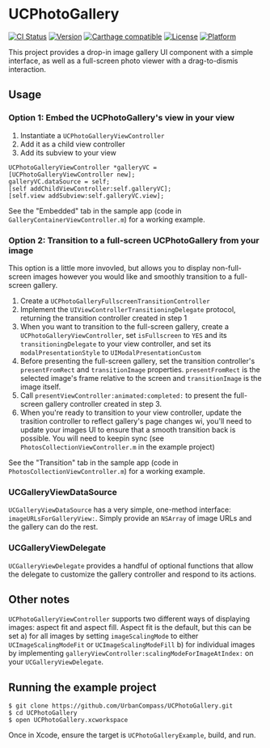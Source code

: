 # UCPhotoGallery

[![CI Status](http://img.shields.io/travis/UrbanCompass/UCPhotoGallery.svg?style=flat)](https://travis-ci.org/UrbanCompass/UCPhotoGallery)
[![Version](https://img.shields.io/cocoapods/v/UCPhotoGallery.svg?style=flat)](http://cocoadocs.org/docsets/UCPhotoGallery)
[![Carthage compatible](https://img.shields.io/badge/Carthage-compatible-4BC51D.svg?style=flat)](https://github.com/Carthage/Carthage)
[![License](https://img.shields.io/cocoapods/l/UCPhotoGallery.svg?style=flat)](http://cocoadocs.org/docsets/UCPhotoGallery)
[![Platform](https://img.shields.io/cocoapods/p/UCPhotoGallery.svg?style=flat)](http://cocoadocs.org/docsets/UCPhotoGallery)

This project provides a drop-in image gallery UI component with a simple interface, as well as a full-screen photo viewer with a drag-to-dismis interaction.

## Usage

### Option 1: Embed the UCPhotoGallery's view in your view 
1. Instantiate a `UCPhotoGalleryViewController`
2. Add it as a child view controller
3. Add its subview to your view

```objc
UCPhotoGalleryViewController *galleryVC = [UCPhotoGalleryViewController new];
galleryVC.dataSource = self;
[self addChildViewController:self.galleryVC];
[self.view addSubview:self.galleryVC.view];
```
See the "Embedded" tab in the sample app (code in `GalleryContainerViewController.m`) for a working example.

### Option 2: Transition to a full-screen UCPhotoGallery from your image
This option is a little more invovled, but allows you to display non-full-screen images however you would like and smoothly transition to a full-screen gallery.

1. Create a `UCPhotoGalleryFullscreenTransitionController`
2. Implement the `UIViewControllerTransitioningDelegate` protocol, returning the transition controller created in step 1
3. When you want to transition to the full-screen gallery, create a `UCPhotoGalleryViewController`, set `isFullscreen` to `YES` and its `transitioningDelegate` to your view controller, and set its `modalPresentationStyle` to `UIModalPresentationCustom`
4. Before presenting the full-screen gallery, set the transition controller's `presentFromRect` and `transitionImage` properties. `presentFromRect` is the selected image's frame relative to the screen and `transitionImage` is the image itself.
5. Call `presentViewController:animated:completed:` to present the full-screen gallery controller created in step 3.
4. When you're ready to transition to your view controller, update the trasition controller to reflect gallery's page changes wi, you'll need to update your images UI to ensure that a smooth transition back is possible. You will need to keepin sync (see `PhotosCollectionViewController.m` in the example project)

See the "Transition" tab in the sample app (code in `PhotosCollectionViewController.m`) for a working example.

### UCGalleryViewDataSource
`UCGalleryViewDataSource` has a very simple, one-method interface: `imageURLsForGalleryView:`. Simply provide an `NSArray` of image URLs and the gallery can do the rest.

### UCGalleryViewDelegate
`UCGalleryViewDelegate` provides a handful of optional functions that allow the delegate to customize the gallery controller and respond to its actions. 

## Other notes
`UCPhotoGalleryViewController` supports two different ways of displaying images: aspect fit and aspect fill. Aspect fit is the default, but this can be set a) for all images by setting `imageScalingMode` to either `UCImageScalingModeFit` or `UCImageScalingModeFill` b) for individual images by implementing `galleryViewController:scalingModeForImageAtIndex:` on your `UCGalleryViewDelegate`.

## Running the example project

```shell
$ git clone https://github.com/UrbanCompass/UCPhotoGallery.git
$ cd UCPhotoGallery
$ open UCPhotoGallery.xcworkspace
```

Once in Xcode, ensure the target is `UCPhotoGalleryExample`, build, and run.
